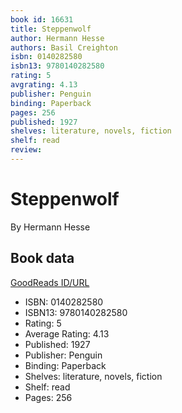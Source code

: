 ```yaml
---
book id: 16631
title: Steppenwolf
author: Hermann Hesse
authors: Basil Creighton
isbn: 0140282580
isbn13: 9780140282580
rating: 5
avgrating: 4.13
publisher: Penguin
binding: Paperback
pages: 256
published: 1927
shelves: literature, novels, fiction
shelf: read
review: 
---
```


# Steppenwolf

By Hermann Hesse

## Book data

[GoodReads ID/URL](https://www.goodreads.com/book/show/16631)

- ISBN: 0140282580
- ISBN13: 9780140282580
- Rating: 5
- Average Rating: 4.13
- Published: 1927
- Publisher: Penguin
- Binding: Paperback
- Shelves: literature, novels, fiction
- Shelf: read
- Pages: 256


